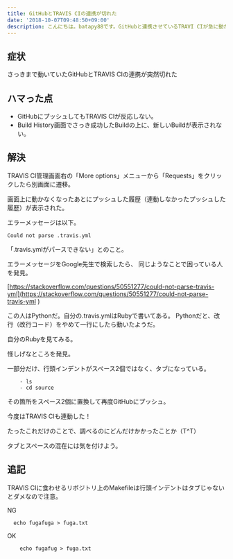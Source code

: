 ```yaml
---
title: GitHubとTRAVIS CIの連携が切れた
date: '2018-10-07T09:48:50+09:00'
description: こんにちは。batapy88です。GitHubと連携させているTRAVI CIが急に動かなくなってはまったのでそのときのメモです。
---
```

## 症状
さっきまで動いていたGitHubとTRAVIS CIの連携が突然切れた

## ハマった点
* GitHubにプッシュしてもTRAVIS CIが反応しない。
* Build History画面でさっき成功したBuildの上に、新しいBuildが表示されない。

## 解決
TRAVIS CI管理画面右の「More options」メニューから「Requests」をクリックしたら別画面に遷移。

画面上に動かなくなったあとにプッシュした履歴（連動しなかったプッシュした履歴）が表示された。

エラーメッセージは以下。

```
Could not parse .travis.yml
```

「.travis.ymlがパースできない」とのこと。

エラーメッセージをGoogle先生で検索したら、
同じようなことで困っている人を発見。

[https://stackoverflow.com/questions/50551277/could-not-parse-travis-yml](https://stackoverflow.com/questions/50551277/could-not-parse-travis-yml
)

この人はPythonだ。自分の.travis.ymlはRubyで書いてある。
Pythonだと、改行（改行コード）をやめて一行にしたら動いたようだ。

自分のRubyを見てみる。

怪しげなところを発見。

一部分だけ、行頭インデントがスペース2個ではなく、タブになっている。
```
	- ls
	- cd source
```

その箇所をスペース2個に置換して再度GitHubにプッシュ。

今度はTRAVIS CIも連動した！

たったこれだけのことで、調べるのにどんだけかかったことか（T^T）

タブとスペースの混在には気を付けよう。

## 追記

TRAVIS CIに食わせるリポジトリ上のMakefileは行頭インデントはタブじゃないとダメなので注意。

NG

```
  echo fugafuga > fuga.txt
```


OK

```
	echo fugafug > fuga.txt
```

